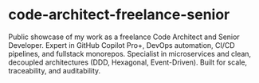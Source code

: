 # code-architect-freelance-senior
Public showcase of my work as a freelance Code Architect and Senior Developer. Expert in GitHub Copilot Pro+, DevOps automation, CI/CD pipelines, and fullstack monorepos. Specialist in microservices and clean, decoupled architectures (DDD, Hexagonal, Event-Driven). Built for scale, traceability, and auditability.
